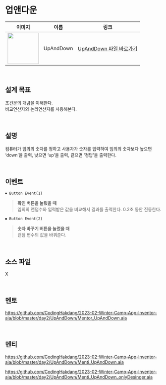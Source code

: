 # 업앤다운

|                                                            이미지                                                             |    이름    |             링크              |
| :---------------------------------------------------------------------------------------------------------------------------: | :--------: | :---------------------------: |
| <img src="https://user-images.githubusercontent.com/108293826/222973557-7822fc48-9ea1-4452-856a-b4d9861c7156.png" width="100"> | UpAndDown | [UpAndDown 파일 바로가기](https://github.com/CodingHakdang/2023-02-Winter-Camp-App-Inventor-aia/tree/master/day2/UpAndDown) |

<br>

## 설계 목표

조건문의 개념을 이해한다. \
비교연산자와 논리연산자를 사용해본다.

<br>

## 설명

컴퓨터가 임의의 숫자를 정하고 사용자가 숫자를 입력하여 임의의 숫자보다 높으면 ‘down’을 출력, 낮으면 ‘up’을 출력, 같으면 ‘정답’을 출력한다.

<br>

## 이벤트

```
⏹ Button Event(1)
```

> **확인 버튼을 눌렀을 때** \
> 임의의 랜덤수와 입력받은 값을 비교해서 결과를 출력한다. 
> 0.2초 동안 진동한다.

```
⏹ Button Event(2)
```

> **숫자 바꾸기 버튼을 눌렀을 때** \
> 랜덤 변수의 값을 바꿔준다.
<br>

## 소스 파일

X


<br>

## 멘토

https://github.com/CodingHakdang/2023-02-Winter-Camp-App-Inventor-aia/blob/master/day2/UpAndDown/Mentor_UpAndDown.aia

<br>

## 멘티

https://github.com/CodingHakdang/2023-02-Winter-Camp-App-Inventor-aia/blob/master/day2/UpAndDown/Menti_UpAndDown.aia

https://github.com/CodingHakdang/2023-02-Winter-Camp-App-Inventor-aia/blob/master/day2/UpAndDown/Menti_UpAndDown_onlyDesinger.aia
